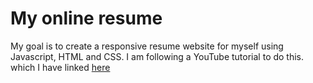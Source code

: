 # My online resume
My goal is to create a responsive resume website for myself using Javascript, HTML and CSS. I am following a YouTube tutorial to do this. which I have linked [here](https://www.youtube.com/watch?v=mpikdUftcxU)
